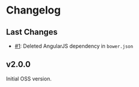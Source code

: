 # Changelog

## Last Changes

- [#1](https://github.com/LaxarJS/ax-messages-display-widget/issues/1): Deleted AngularJS dependency in `bower.json`


## v2.0.0

Initial OSS version.

